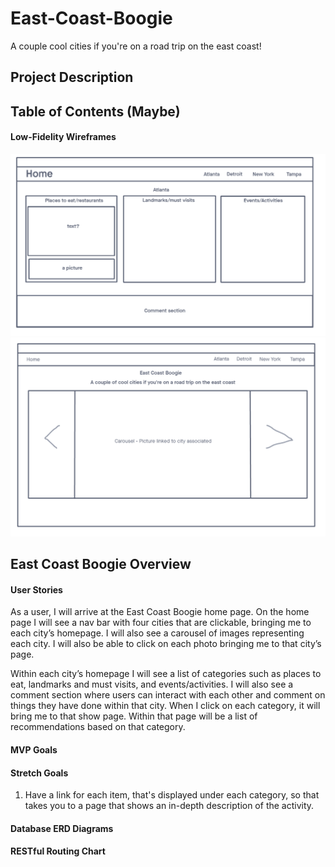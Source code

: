 # East-Coast-Boogie
A couple cool cities if you're on a road trip on the east coast!

## Project Description


## Table of Contents (Maybe)
#### Low-Fidelity Wireframes
![](./ECB_Wireframes/project2-city.png)
![](./ECB_Wireframes/project2-home.png)

## East Coast Boogie Overview
#### User Stories
As a user, I will arrive at the East Coast Boogie home page. On the home page I will see a nav bar with four cities that are clickable, bringing me to each city’s homepage. I will also see a carousel of images representing each city. I will also be able to click on each photo bringing me to that city’s page.
 
Within each city’s homepage I will see a list of categories such as places to eat, landmarks and must visits, and events/activities. I will also see a comment section where users can interact with each other and comment on things they have done within that city. When I click on each category, it will bring me to that show page. Within that page will be a list of recommendations based on that category. 


#### MVP Goals


#### Stretch Goals
1) Have a link for each item, that's displayed under each category, so that takes you to a page that shows an in-depth  description of the activity.
 

#### Database ERD Diagrams


#### RESTful Routing Chart 
